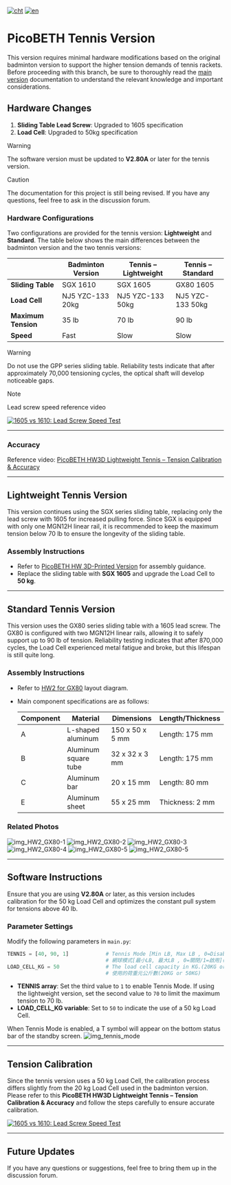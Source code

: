 [![cht](https://img.shields.io/badge/lang-cht-green.svg)](README.cht.md) 
[![en](https://img.shields.io/badge/lang-en-red.svg)](README.md)

# PicoBETH Tennis Version

This version requires minimal hardware modifications based on the original badminton version to support the higher tension demands of tennis rackets. Before proceeding with this branch, be sure to thoroughly read the [main version](https://github.com/206cc/PicoBETH) documentation to understand the relevant knowledge and important considerations.

## Hardware Changes

1. **Sliding Table Lead Screw**: Upgraded to 1605 specification
2. **Load Cell**: Upgraded to 50kg specification

> [!WARNING]
> The software version must be updated to **V2.80A** or later for the tennis version.

> [!CAUTION]
> The documentation for this project is still being revised. If you have any questions, feel free to ask in the discussion forum.

### Hardware Configurations

Two configurations are provided for the tennis version: **Lightweight** and **Standard**. The table below shows the main differences between the badminton version and the two tennis versions:

|               | **Badminton Version** | **Tennis – Lightweight** | **Tennis – Standard** |
|---------------|----------------------|-------------------------|----------------------|
| **Sliding Table** | SGX 1610 | SGX 1605 | GX80 1605 |
| **Load Cell** | NJ5 YZC-133 20kg | NJ5 YZC-133 50kg | NJ5 YZC-133 50kg |
| **Maximum Tension** | 35 lb | 70 lb | 90 lb |
| **Speed** | Fast | Slow | Slow |

> [!WARNING]
> Do not use the GPP series sliding table. Reliability tests indicate that after approximately 70,000 tensioning cycles, the optical shaft will develop noticeable gaps.

> [!NOTE]
> Lead screw speed reference video
> 
> [![1605 vs 1610: Lead Screw Speed Test](https://img.youtube.com/vi/DaFmQe_a8F8/0.jpg)](https://www.youtube.com/watch?v=DaFmQe_a8F8)

---

### Accuracy   
Reference video: [PicoBETH HW3D Lightweight Tennis – Tension Calibration & Accuracy](https://youtu.be/3H8zwHVQJGE)

---


## Lightweight Tennis Version

This version continues using the SGX series sliding table, replacing only the lead screw with 1605 for increased pulling force. Since SGX is equipped with only one MGN12H linear rail, it is recommended to keep the maximum tension below 70 lb to ensure the longevity of the sliding table.

### Assembly Instructions

- Refer to [PicoBETH HW 3D-Printed Version](https://youtu.be/gtyGDhp-Uqk) for assembly guidance.
- Replace the sliding table with **SGX 1605** and upgrade the Load Cell to **50 kg**.

---

## Standard Tennis Version

This version uses the GX80 series sliding table with a 1605 lead screw. The GX80 is configured with two MGN12H linear rails, allowing it to safely support up to 90 lb of tension. Reliability testing indicates that after 870,000 cycles, the Load Cell experienced metal fatigue and broke, but this lifespan is still quite long.

### Assembly Instructions

- Refer to [HW2 for GX80](docs/HW2.2_GX80.pdf) layout diagram.
- Main component specifications are as follows:

  | Component | Material | Dimensions | Length/Thickness |
  |------|------------|-----------------|---------------|
  | A    | L-shaped aluminum | 150 x 50 x 5 mm | Length: 175 mm  |
  | B    | Aluminum square tube | 32 x 32 x 3 mm  | Length: 175 mm  |
  | C    | Aluminum bar | 20 x 15 mm | Length: 80 mm   |
  | E    | Aluminum sheet | 55 x 25 mm | Thickness: 2 mm    |

### Related Photos

![img_HW2_GX80-1](docs/img_HW2_GX80-1.jpg)
![img_HW2_GX80-2](docs/img_HW2_GX80-2.jpg)
![img_HW2_GX80-3](docs/img_HW2_GX80-3.jpg)
![img_HW2_GX80-4](docs/img_HW2_GX80-4.jpg)
![img_HW2_GX80-5](docs/img_HW2_GX80-5.jpg)
![img_HW2_GX80-5](docs/img_HW2_GX80-6.jpg)

---

## Software Instructions

Ensure that you are using **V2.80A** or later, as this version includes calibration for the 50 kg Load Cell and optimizes the constant pull system for tensions above 40 lb.

### Parameter Settings

Modify the following parameters in `main.py`:

```python
TENNIS = [40, 90, 1]            # Tennis Mode [Min LB, Max LB , 0=Disable/1=Enadble](BETA)
                                # 網球模式[最小LB, 最大LB , 0=關閉/1=啟用](BETA)
LOAD_CELL_KG = 50               # The load cell capacity in KG.(20KG or 50KG)
                                # 使用的荷重元公斤數(20KG or 50KG)
```

- **TENNIS array**: Set the third value to `1` to enable Tennis Mode. If using the lightweight version, set the second value to `70` to limit the maximum tension to 70 lb.
- **LOAD_CELL_KG variable**: Set to `50` to indicate the use of a 50 kg Load Cell.

When Tennis Mode is enabled, a T symbol will appear on the bottom status bar of the standby screen.
![img_tennis_mode](docs/img_tennis_mode.jpg)

---

## Tension Calibration

Since the tennis version uses a 50 kg Load Cell, the calibration process differs slightly from the 20 kg Load Cell used in the badminton version. Please refer to this **PicoBETH HW3D Lightweight Tennis – Tension Calibration & Accuracy** and follow the steps carefully to ensure accurate calibration.

[![1605 vs 1610: Lead Screw Speed Test](https://img.youtube.com/vi/3H8zwHVQJGE/0.jpg)](https://www.youtube.com/watch?v=3H8zwHVQJGE)

---

## Future Updates

If you have any questions or suggestions, feel free to bring them up in the discussion forum.
